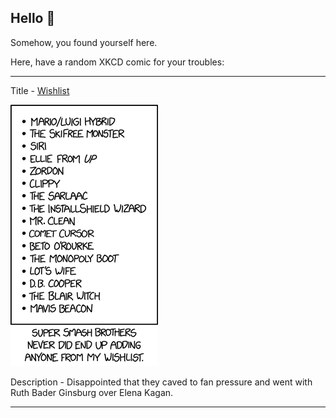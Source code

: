 ## Hello 👀

Somehow, you found yourself here.

Here, have a random XKCD comic for your troubles:

-----------------------------------

Title - [Wishlist](https://xkcd.com/2069)

![Wishlist](./random_comic.png)

Description - Disappointed that they caved to fan pressure and went with Ruth Bader Ginsburg over Elena Kagan.

-----------------------------------